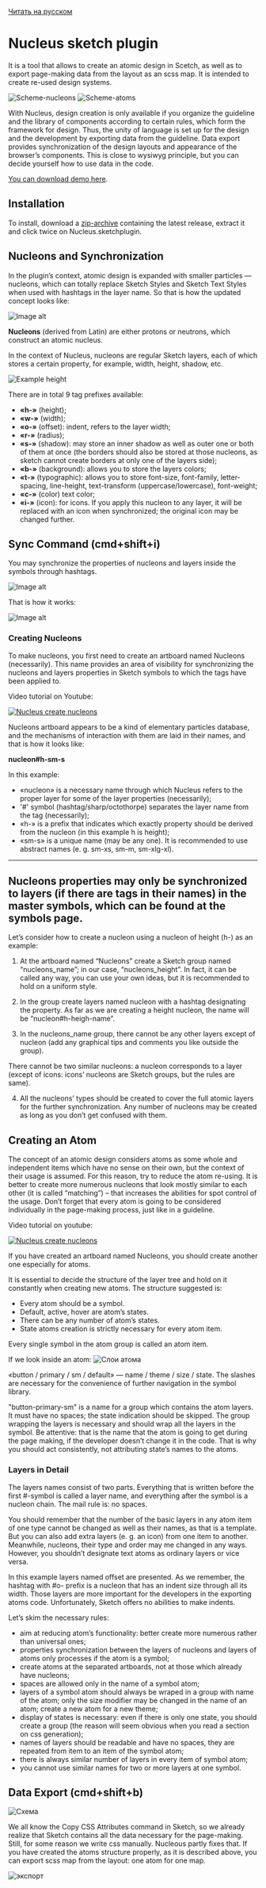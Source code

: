 [Читать на русском](README.ru.md)

# Nucleus sketch plugin
It is a tool that allows to create an atomic design in Scetch, as well as to export page-making data from the layout as an scss map. It is intended to create re-used design systems.

![Scheme-nucleons](https://github.com/levtolstoi/Nucleus/blob/assets/scheme-nucleons.jpg?raw=true)
![Scheme-atoms](https://github.com/levtolstoi/Nucleus/blob/assets/scheme-atom.jpg?raw=true)

With Nucleus, design creation is only available if you organize the guideline and the library of components according to certain rules, which form the framework for design. Thus, the unity of language is set up for the design and the development by exporting data from the guideline. Data export provides synchronization of the design layouts and appearance of the browser’s components. This is close to wysiwyg principle, but you can decide yourself how to use data in the code.

[You can download demo here](https://github.com/levtolstoi/Nucleus-demo).

## Installation
To install, download a [zip-archive](https://github.com/levtolstoi/Nucleus/releases/latest) containing the latest release, extract it and click twice on Nucleus.sketchplugin.

## Nucleons and Synchronization
In the plugin’s context, atomic design is expanded with smaller particles — nucleons, which can totally replace Sketch Styles and Sketch Text Styles when used with hashtags in the layer name. So that is how the updated concept looks like:

![Image alt](https://github.com/levtolstoi/Nucleus/blob/assets/nucleons.jpg?raw=true)

**Nucleons** (derived from Latin) are either protons or neutrons, which construct an atomic nucleus.

In the context of Nucleus, nucleons are regular Sketch layers, each of which stores a certain property, for example, width, height, shadow, etc.

![Example height](https://github.com/levtolstoi/Nucleus/blob/assets/nucleons.png?raw=true)

There are in total 9 tag prefixes available:
* **«h-»** (height);
* **«w-»** (width);
* **«o-»** (offset): indent, refers to the layer width;
* **«r-»** (radius);
* **«s-»** (shadow): may store an inner shadow as well as outer one or both of them at once (the borders should also be stored at those nucleons, as sketch cannot create borders at only one of the layers side);
* **«b-»** (background): allows you to store the layers colors;
* **«t-»** (typographic): allows you to store font-size, font-family, letter-spacing, line-height, text-transform (uppercase/lowercase), font-weight;
* **«с-»** (color) text color;
* **«i-»** (icon): for icons. If you apply this nucleon to any layer, it will be replaced with an icon when synchronized; the original icon may be changed further.


## Sync Command (cmd+shift+i)
You may synchronize the properties of nucleons and layers inside the symbols through hashtags.

![Image alt](https://github.com/levtolstoi/Nucleus/blob/assets/sync.gif?raw=true)

That is how it works:

![Image alt](https://github.com/levtolstoi/Nucleus/blob/assets/sync-scheme.jpg?raw=true)


### Creating Nucleons
To make nucleons, you first need to create an artboard named Nucleons (necessarily). This name provides an area of visibility for synchronizing the nucleons and layers properties in Sketch symbols to which the tags have been applied to.

Video tutorial on Youtube:

[![Nucleus create nucleons](https://img.youtube.com/vi/wEt_Y7tL2cw/0.jpg)](https://youtu.be/wEt_Y7tL2cw)

Nucleons artboard appears to be a kind of elementary particles database, and the mechanisms of interaction with them are laid in their names, and that is how it looks like:

**nucleon#h-sm-s**

In this example:
* «nucleon» is a necessary name through which Nucleus refers to the proper layer for some of the layer properties (necessarily);
* '#' symbol (hashtag/sharp/octothorpe) separates the layer name from the tag (necessarily);
* «h-» is a prefix that indicates which exactly property should be derived from the nucleon (in this example h is height);
* «sm-s» is a unique name (may be any one). It is recommended to use abstract names (e. g. sm-xs, sm-m, sm-xlg-xl).

---
**Nucleons properties may only be synchronized to layers (if there are tags in their names) in the master symbols, which can be found at the symbols page.**
---

Let’s consider how to create a nucleon using a nucleon of height (h-) as an example:

1. At the artboard named “Nucleons” create a Sketch group named “nucleons_name”; in our case, “nucleons_height”. In fact, it can be called any way, you can use your own ideas, but it is recommended to hold on a uniform style.

2. In the group create layers named nucleon with a hashtag designating the property. As far as we are creating a height nucleon, the name will be “nucleon#h-heigh-name”.

3. In the nucleons_name group, there cannot be any other layers except of nucleon (add any graphical tips and comments you like outside the group).

There cannot be two similar nucleons: a nucleon corresponds to a layer (except of icons: icons’ nucleons are Sketch groups, but the rules are same).

4. All the nucleons’ types should be created to cover the full atomic layers for the further synchronization.
Any number of nucleons may be created as long as you don’t get confused with them.

## Creating an Atom
The concept of an atomic design considers atoms as some whole and independent items which have no sense on their own, but the context of their usage is assumed. For this reason, try to reduce the atom re-using. It is better to create more numerous nucleons that look mostly similar to each other (it is called “matching”) – that increases the abilities for spot control of the usage. Don’t forget that every atom is going to be considered individually in the page-making process, just like in a guideline.

Video tutorial on youtube:

[![Nucleus create nucleons](https://img.youtube.com/vi/JMWxw-i4V-M/0.jpg)](https://youtu.be/JMWxw-i4V-M)

If you have created an artboard named Nucleons, you should create another one especially for atoms.

It is essential to decide the structure of the layer tree and hold on it constantly when creating new atoms. The structure suggested is:
* Every atom should be a symbol.
* Default, active, hover are atom’s states.
* There can be any number of atom’s states.
* State atoms creation is strictly necessary for every atom item.

Every single symbol in the atom group is called an atom item. 

If we look inside an atom:
![Слои атома](https://github.com/levtolstoi/Nucleus/blob/assets/inside-atom.png?raw=true)

«button / primary / sm / default» — name / theme / size / state. The slashes are necessary for the convenience of further navigation in the symbol library.

"button-primary-sm" is a name for a group which contains the atom layers. It must have no spaces; the state indication should be skipped. The group wrapping the layers is necessary and should wrap all the layers in the symbol. Be attentive: that is the name that the atom is going to get during the page making, if the developer doesn’t change it in the code. That is why you should act consistently, not attributing state’s names to the atoms.

### Layers in Detail
The layers names consist of two parts. Everything that is written before the first #-symbol is called a layer name, and everything after the symbol is a nucleon chain. The mail rule is: no spaces.

You should remember that the number of the basic layers in any atom item of one type cannot be changed as well as their names, as that is a template. But you can also add extra layers (e. g. an icon) from one item to another. Meanwhile, nucleons, their type and order may me changed in any ways. However, you shouldn’t designate text atoms as ordinary layers or vice versa.

In this example layers named offset are presented. As we remember, the hashtag with #o- prefix is a nucleon that has an indent size through all its width. Those layers are more important for the developers in the exporting atoms code. Unfortunately, Sketch offers no abilities to make indents.

Let’s skim the necessary rules:
* aim at reducing atom’s functionality: better create more numerous rather than universal ones;
* properties synchronization between the layers of nucleons and layers of atoms only processes if the atom is a symbol;
* create atoms at the separated artboards, not at those which already have nucleons;
* spaces are allowed only in the name of a symbol atom;
* layers of a symbol atom should always be wraped in a group with name of the atom; only the size modifier may be changed in the name of an atom; create a new atom for a new theme;
* display of states is necessary: even if there is only one state, you should create a group (the reason will seem obvious when you read a section on css generation);
* names of layers should be readable and have no spaces, they are repeated from item to an item of the symbol atom;
* there is always similar number of layers in every item of symbol atom;
* you cannot use similar names for two or more layers at one symbol.


## Data Export (cmd+shift+b)

![Схема](https://github.com/levtolstoi/Nucleus/blob/assets/export-scheme.jpg?raw=true)

We all know the Copy CSS Attributes command in Sketch, so we already realize that Sketch contains all the data necessary for the page-making. Still, for some reason we write css manually. Nucleous partly fixes that. If you have created the atoms structure properly, as it is described above, you can export scss map from the layout: one atom for one map.


![экспорт](https://github.com/levtolstoi/Nucleus/blob/assets/export.gif?raw=true)
